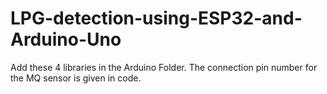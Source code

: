 # LPG-detection-using-ESP32-and-Arduino-Uno

Add these 4 libraries in the Arduino Folder.
The connection pin number for the MQ sensor is given in code.
